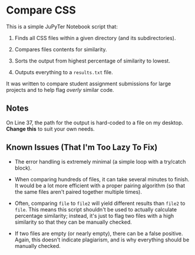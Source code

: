 # Compare CSS

This is a simple JuPyTer Notebook script that: 

1. Finds all CSS files within a given directory (and its subdirectories).

2. Compares files contents for similarity. 

3. Sorts the output from highest percentage of similarity to lowest.

4. Outputs everything to a `results.txt` file.

It was written to compare student assignment submissions for large projects and to help flag _overly_ similar code.


## Notes

On Line 37, the path for the output is hard-coded to a file on my desktop. **Change this** to suit your own needs.


## Known Issues (That I'm Too Lazy To Fix)

- The error handling is extremely minimal (a simple loop with a try/catch block).

- When comparing hundreds of files, it can take several minutes to finish. It would be a lot more efficient with a proper pairing algorithm (so that the same files aren't paired together multiple times).

- Often, comparing `file` to `file2` will yield different results than `file2` to `file`. This means this script shouldn't be used to actually calculate percentage similarity; instead, it's just to flag two files with a high similarity so that they can be manually checked.

- If two files are empty (or nearly empty), there can be a false positive. Again, this doesn't indicate plagiarism, and is why everything should be manually checked.